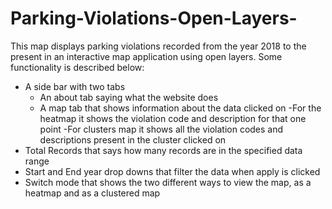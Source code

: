 # Parking-Violations-Open-Layers-
This map displays parking violations recorded from the year 2018 to the present in an interactive map application using open layers. Some functionality is described below:
- A side bar with two tabs
  - An about tab saying what the website does
  - A map tab that shows information about the data clicked on
      -For the heatmap it shows the violation code and description for that one point
      -For clusters map it shows all the violation codes and descriptions present in the cluster clicked on
- Total Records that says how many records are in the specified data range
- Start and End year drop downs that filter the data when apply is clicked
- Switch mode that shows the two different ways to view the map, as a heatmap and as a clustered map
